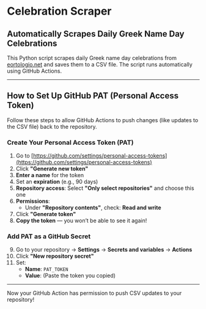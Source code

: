 # Celebration Scraper

## Automatically Scrapes Daily Greek Name Day Celebrations

This Python script scrapes daily Greek name day celebrations from [eortologio.net](https://www.eortologio.net/) and saves them to a CSV file. The script runs automatically using GitHub Actions.

---

## How to Set Up GitHub PAT (Personal Access Token)

Follow these steps to allow GitHub Actions to push changes (like updates to the CSV file) back to the repository.

### Create Your Personal Access Token (PAT)
1. Go to [https://github.com/settings/personal-access-tokens](https://github.com/settings/personal-access-tokens)
2. Click **"Generate new token"**
3. **Enter a name** for the token
4. Set an **expiration** (e.g., 90 days)
5. **Repository access**: Select **"Only select repositories"** and choose this one
6. **Permissions**:
    - Under **"Repository contents"**, check: **Read and write**
7. Click **"Generate token"**
8. **Copy the token** — you won’t be able to see it again!

### Add PAT as a GitHub Secret
9. Go to your repository → **Settings** → **Secrets and variables** → **Actions**
10. Click **"New repository secret"**
11. Set:
    - **Name**: `PAT_TOKEN`
    - **Value**: (Paste the token you copied)

---

Now your GitHub Action has permission to push CSV updates to your repository!

